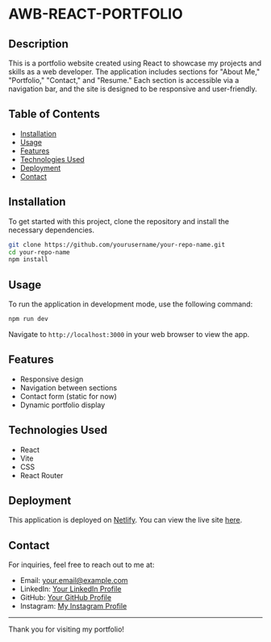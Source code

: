 # AWB-REACT-PORTFOLIO

## Description
This is a portfolio website created using React to showcase my projects and skills as a web developer. The application includes sections for "About Me," "Portfolio," "Contact," and "Resume." Each section is accessible via a navigation bar, and the site is designed to be responsive and user-friendly.

## Table of Contents
- [Installation](#installation)
- [Usage](#usage)
- [Features](#features)
- [Technologies Used](#technologies-used)
- [Deployment](#deployment)
- [Contact](#contact)

## Installation
To get started with this project, clone the repository and install the necessary dependencies.

```bash
git clone https://github.com/yourusername/your-repo-name.git
cd your-repo-name
npm install
```

## Usage
To run the application in development mode, use the following command:

```bash
npm run dev
```

Navigate to `http://localhost:3000` in your web browser to view the app.

## Features
- Responsive design
- Navigation between sections
- Contact form (static for now)
- Dynamic portfolio display

## Technologies Used
- React
- Vite
- CSS
- React Router

## Deployment
This application is deployed on [Netlify](https://your-app-url.netlify.app). You can view the live site [here](https://your-app-url.netlify.app).

## Contact
For inquiries, feel free to reach out to me at:
- Email: your.email@example.com
- LinkedIn: [Your LinkedIn Profile](https://www.linkedin.com/in/yourusername)
- GitHub: [Your GitHub Profile](https://github.com/yourusername)
- Instagram: [My Instagram Profile](https://instagram.com/MerciMiku)

---

Thank you for visiting my portfolio!
